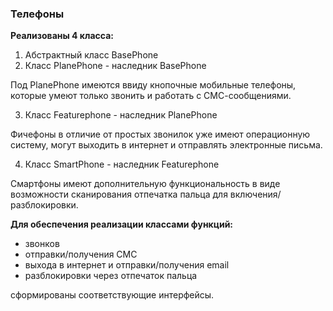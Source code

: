 ### Телефоны

**Реализованы 4 класса:**
1. Абстрактный класс BasePhone
2. Класс PlanePhone - наследник BasePhone

Под PlanePhone имеются ввиду кнопочные мобильные телефоны, которые умеют только звонить и работать с СМС-сообщениями.

3. Класс Featurephone - наследник PlanePhone

Фичефоны в отличие от простых звонилок уже имеют операционную систему, могут выходить в интернет и отправлять электронные 
письма.

4. Класс SmartPhone - наследник Featurephone

Смартфоны имеют дополнительную функциональность в виде возможности сканирования отпечатка пальца для включения/разблокировки.

**Для обеспечения реализации классами функций:**
- звонков
- отправки/получения СМС
- выхода в интернет и отправки/получения email
- разблокировки через отпечаток пальца

сформированы соответствующие интерфейсы.
